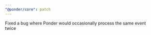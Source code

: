 ```yaml
---
"@ponder/core": patch
---
```


Fixed a bug where Ponder would occasionally process the same event twice
